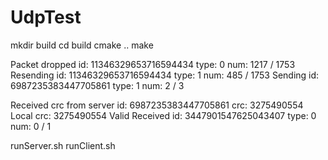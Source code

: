# UdpTest

mkdir build
cd build
cmake ..
make


Packet dropped id: 11346329653716594434 type: 0 num: 1217 / 1753
Resending id: 11346329653716594434 type: 1 num: 485 / 1753
Sending id: 6987235383447705861 type: 1 num: 2 / 3

Received crc from server id: 6987235383447705861 crc: 3275490554 Local crc: 3275490554 Valid
Received id: 3447901547625043407 type: 0 num: 0 / 1

runServer.sh
runClient.sh
